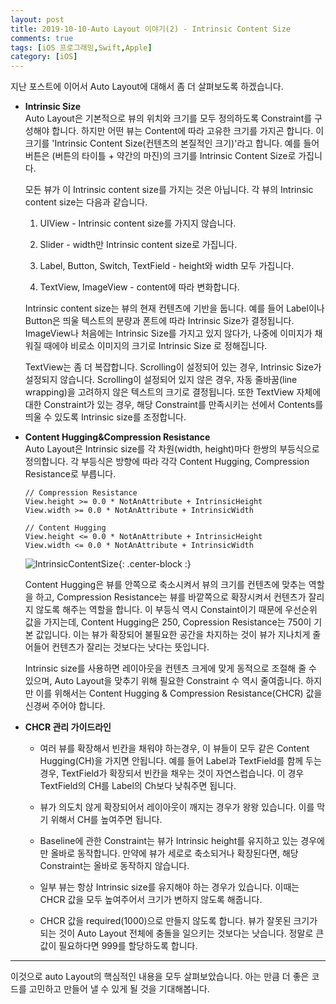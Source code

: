 ```yaml
---
layout: post
title: 2019-10-10-Auto Layout 이야기(2) - Intrinsic Content Size
comments: true
tags: [iOS 프로그래밍,Swift,Apple]
category: [iOS]
---  
```


지난 포스트에 이어서 Auto Layout에 대해서 좀 더 살펴보도록 하겠습니다. 

* **Intrinsic Size**  
    Auto Layout은 기본적으로 뷰의 위치와 크기를 모두 정의하도록 Constraint를 구성해야 합니다. 하지만 어떤 뷰는 Content에 따라 고유한 크기를 가지곤 합니다. 이 크기를 'Intrinsic Content Size(컨텐츠의 본질적인 크기)'라고 합니다. 예를 들어 버튼은 (버튼의 타이틀 + 약간의 마진)의 크기를 Intrinsic Content Size로 가집니다.  

    모든 뷰가 이 Intrinsic content size를 가지는 것은 아닙니다. 각 뷰의 Intrinsic content size는 다음과 같습니다.

    1. UIView - Intrinsic content size를 가지지 않습니다.
    
    2. Slider - width만 Intrinsic content size로 가집니다.
    
    3. Label, Button, Switch, TextField - height와 width 모두 가집니다.
    
    4. TextView, ImageView - content에 따라 변화합니다.  

    Intrinsic content size는 뷰의 현재 컨텐츠에 기반을 둡니다. 예를 들어 Label이나 Button은 띄울 텍스트의 분량과 폰트에 따라 Intrinsic Size가 결정됩니다. ImageView나 처음에는 Intrinsic Size를 가지고 있지 않다가, 나중에 이미지가 채워질 때에야 비로소 이미지의 크기로 Intrinsic Size 로 정해집니다.  

    TextView는 좀 더 복잡합니다. Scrolling이 설정되어 있는 경우, Intrinsic Size가 설정되지 않습니다. Scrolling이 설정되어 있지 않은 경우, 자동 줄바꿈(line wrapping)을 고려하지 않은 텍스트의 크기로 결정됩니다. 또한 TextView 자체에 대한 Constraint가 있는 경우, 해당 Constraint를 만족시키는 선에서 Contents를 띄울 수 있도록 Intrinsic size를 조정합니다. 

* **Content Hugging&Compression Resistance**  
    Auto Layout은 Intrinsic size를 각 차원(width, height)마다 한쌍의 부등식으로 정의합니다. 각 부등식은 방향에 따라 각각 Content Hugging, Compression Resistance로 부릅니다.

    ```
    // Compression Resistance
    View.height >= 0.0 * NotAnAttribute + IntrinsicHeight
    View.width >= 0.0 * NotAnAttribute + IntrinsicWidth
    
    // Content Hugging
    View.height <= 0.0 * NotAnAttribute + IntrinsicHeight
    View.width <= 0.0 * NotAnAttribute + IntrinsicWidth
    ```  

    ![IntrinsicContentSize]({{"/img/AutoLayout/IntrinsicContentSize.png"}}){: .center-block :}  

    Content Hugging은 뷰를 안쪽으로 축소시켜서 뷰의 크기를 컨텐츠에 맞추는 역할을 하고, Compression Resistance는 뷰를 바깥쪽으로 확장시켜서 컨텐츠가 잘리지 않도록 해주는 역할을 합니다. 이 부등식 역시 Constaint이기 때문에 우선순위 값을 가지는데, Content Hugging은 250, Copression Resistance는 750이 기본 값입니다. 이는 뷰가 확장되어 불필요한 공간을 차지하는 것이 뷰가 지나치게 줄어들어 컨텐츠가 잘리는 것보다는 낫다는 뜻입니다.  

    Intrinsic size를 사용하면 레이아웃을 컨텐츠 크게에 맞게 동적으로 조절해 줄 수 있으며, Auto Layout을 맞추기 위해 필요한 Constraint 수 역시 줄여줍니다. 하지만 이를 위해서는 Content Hugging & Compression Resistance(CHCR) 값을 신경써 주어야 합니다.

* **CHCR 관리 가이드라인**  
   * 여러 뷰를 확장해서 빈칸을 채워야 하는경우, 이 뷰들이 모두 같은 Content Hugging(CH)을 가지면 안됩니다. 예를 들어 Label과 TextField를 함께 두는 경우, TextField가 확장되서 빈칸을 채우는 것이 자연스럽습니다. 이 경우 TextField의 CH를 Label의 Ch보다 낮춰주면 됩니다. 
   
   * 뷰가 의도치 않게 확장되어서 레이아웃이 깨지는 경우가 왕왕 있습니다. 이를 막기 위해서 CH를 높여주면 됩니다.  
   
   * Baseline에 관한 Constraint는 뷰가 Intrinsic height를 유지하고 있는 경우에만 올바로 동작합니다. 만약에 뷰가 세로로 축소되거나 확장된다면, 해당 Constraint는 올바로 동작하지 않습니다.  
   
   * 일부 뷰는 항상 Intrinsic size를 유지해야 하는 경우가 있습니다. 이때는 CHCR 값을 모두 높여주어서 크기가 변하지 않도록 해줍니다.
   
   * CHCR 값을 required(1000)으로 만들지 않도록 합니다. 뷰가 잘못된 크기가 되는 것이 Auto Layout 전체에 충돌을 일으키는 것보다는 낫습니다. 정말로 큰 값이 필요하다면 999를 할당하도록 합니다.  

---  

이것으로 auto Layout의 핵심적인 내용을 모두 살펴보았습니다. 아는 만큼 더 좋은 코드를 고민하고 만들어 낼 수 있게 될 것을 기대해봅니다.